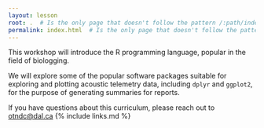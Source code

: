 ```yaml
---
layout: lesson
root: .  # Is the only page that doesn't follow the pattern /:path/index.html
permalink: index.html  # Is the only page that doesn't follow the pattern /:path/index.html
---
```


This workshop will introduce the R programming language, popular in the field of biologging.

We will explore some of the popular software packages suitable for exploring and plotting acoustic telemetry data, including `dplyr` and `ggplot2`, for the purpose of generating summaries for reports.

If you have questions about this curriculum, please reach out to otndc@dal.ca
{% include links.md %}
